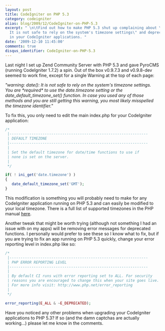 ```yaml
---
layout: post
title: CodeIgniter on PHP 5.3
category: codeigniter
alias: blog/2009/12/CodeIgniter-on-PHP-5.3
excerpt: " \n\tFind out how to make PHP 5.3 shut up complaining about \"warning: date():
  It is not safe to rely on the system's timezone settings\" and deprecated functions
  in your CodeIgniter applications. "
date: '2009-12-10 11:45:00'
comments: true
disqus_identifier: CodeIgniter-on-PHP-5.3
---
```


Last night I set up Zend Community Server with PHP 5.3 and gave PyroCMS (running CodeIgniter 1.7.2) a spin. Out of the box v0.9.7.3 and v0.9.8-dev seemed to work fine, except for a single Warning at the top of each page:

_"warning: date(): It is not safe to rely on the system's timezone settings. You are \*required\* to use the date.timezone setting or the date\_default\_timezone\_set() function. In case you used any of those methods and you are still getting this warning, you most likely misspelled the timezone identifier."_

To fix this, you only need to edit the main index.php for your CodeIgniter application:

~~~php
/*
 |---------------------------------------------------------------
 | DEFAULT TIMEZONE
 |---------------------------------------------------------------
 |
 | Set the default timezone for date/time functions to use if
 | none is set on the server.
 |
 */

if( ! ini_get('date.timezone') )
{
   date_default_timezone_set('GMT');
}
~~~

This modification is something you will probably need to make for any CodeIgniter application running on PHP 5.3 and can easily be modified to your local timezone. There is a full list of supported timezones in the PHP manual [here](http://uk2.php.net/manual/en/timezones.php "Full list of supported timezones in PHP").

Another tweak that might be worth trying (although not something I had an issue with on my apps) will be removing error messages for deprecated functions. I personally would prefer to see these so I know what to fix, but if you are trying to fix an app running on PHP 5.3 quickly, change your error reporting level in index.php like so:

~~~php
/*
 |---------------------------------------------------------------
 | PHP ERROR REPORTING LEVEL
 |---------------------------------------------------------------
 |
 | By default CI runs with error reporting set to ALL. For security
 | reasons you are encouraged to change this when your site goes live.
 | For more info visit: http://www.php.net/error_reporting
 |
 */

error_reporting(E_ALL & ~E_DEPRECATED);
~~~

Have you noticed any other problems when upgrading your CodeIgniter applications to PHP 5.3? If so (and the damn captchas are actually working...) please let me know in the comments.
